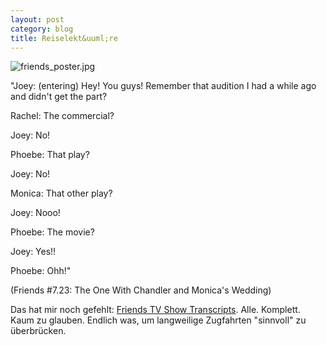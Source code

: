 ```yaml
---
layout: post
category: blog
title: Reiselekt&uuml;re
---
```


![friends_poster.jpg](/images-blog/friends_poster.jpg)

&quot;Joey: (entering) Hey! You guys! Remember that audition I had a while ago and didn't get the part?

Rachel: The commercial?

Joey: No!

Phoebe: That play?

Joey: No!

Monica: That other play?

Joey: Nooo!

Phoebe: The movie?

Joey: Yes!!

Phoebe: Ohh!&quot;

(Friends #7.23: The One With Chandler and Monica's Wedding)

Das hat mir noch gefehlt: [Friends TV Show Transcripts](http://www.eigo-i.com/friends/). Alle. Komplett. Kaum zu glauben. Endlich was, um langweilige Zugfahrten &quot;sinnvoll&quot; zu &uuml;berbr&uuml;cken.
